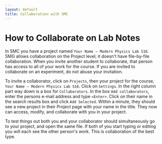 ```yaml
---
layout: default
title: Collaboration with SMC
---
```


# How to Collaborate on Lab Notes
In SMC you have a project named `Your Name – Modern Physics Lab S16`. 
SMG allows collaboration on the Project level; it doesn't have file-by-file collaboration. 
When you invite another student to collaborate, that person has access to all of your work for the course. 
If you are invited to collaborate on an experiment, do not abuse your invitation.

To invite a collaborator, click on `Projects`, then your project for the course, `Your Name – Modern Physics Lab S16`.
Click on `Settings`. In the right column part way down is a box for `Collaborators`. In the box `Add collaborators`, 
enter the persons e-mail address and type `<Enter>`. Click on their name in the search results box and click `Add Selected`. 
Within a minute, they should see a new project in their Project page with your name in the title. 
They now can access, modify, and collaborate with you in your project.

To test things out both you and your collaborator should simultaneously go to your project, and open the same file. 
If both of you start typing or editing you will each see the other person's work. This is collaboration of the best
type.
